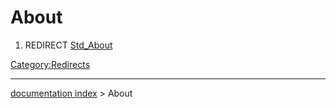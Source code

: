 # About
1.  REDIRECT [Std\_About](Std_About.md)

[Category:Redirects](Category:Redirects.md)

---
[documentation index](../README.md) > About
